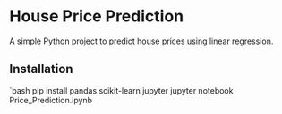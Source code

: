 # House Price Prediction
A simple Python project to predict house prices using linear regression.

## Installation
`bash
pip install pandas scikit-learn jupyter
jupyter notebook Price_Prediction.ipynb

